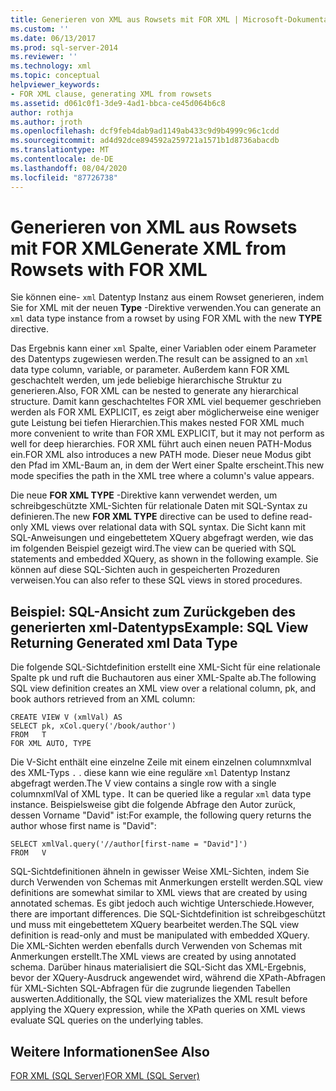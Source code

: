 ```yaml
---
title: Generieren von XML aus Rowsets mit FOR XML | Microsoft-Dokumentation
ms.custom: ''
ms.date: 06/13/2017
ms.prod: sql-server-2014
ms.reviewer: ''
ms.technology: xml
ms.topic: conceptual
helpviewer_keywords:
- FOR XML clause, generating XML from rowsets
ms.assetid: d061c0f1-3de9-4ad1-bbca-ce45d064b6c8
author: rothja
ms.author: jroth
ms.openlocfilehash: dcf9feb4dab9ad1149ab433c9d9b4999c96c1cdd
ms.sourcegitcommit: ad4d92dce894592a259721a1571b1d8736abacdb
ms.translationtype: MT
ms.contentlocale: de-DE
ms.lasthandoff: 08/04/2020
ms.locfileid: "87726738"
---
```

# <a name="generate-xml-from-rowsets-with-for-xml"></a><span data-ttu-id="53def-102">Generieren von XML aus Rowsets mit FOR XML</span><span class="sxs-lookup"><span data-stu-id="53def-102">Generate XML from Rowsets with FOR XML</span></span>
  <span data-ttu-id="53def-103">Sie können eine- `xml` Datentyp Instanz aus einem Rowset generieren, indem Sie for XML mit der neuen **Type** -Direktive verwenden.</span><span class="sxs-lookup"><span data-stu-id="53def-103">You can generate an `xml` data type instance from a rowset by using FOR XML with the new **TYPE** directive.</span></span>  
  
 <span data-ttu-id="53def-104">Das Ergebnis kann einer `xml` Spalte, einer Variablen oder einem Parameter des Datentyps zugewiesen werden.</span><span class="sxs-lookup"><span data-stu-id="53def-104">The result can be assigned to an `xml` data type column, variable, or parameter.</span></span> <span data-ttu-id="53def-105">Außerdem kann FOR XML geschachtelt werden, um jede beliebige hierarchische Struktur zu generieren.</span><span class="sxs-lookup"><span data-stu-id="53def-105">Also, FOR XML can be nested to generate any hierarchical structure.</span></span> <span data-ttu-id="53def-106">Damit kann geschachteltes FOR XML viel bequemer geschrieben werden als FOR XML EXPLICIT, es zeigt aber möglicherweise eine weniger gute Leistung bei tiefen Hierarchien.</span><span class="sxs-lookup"><span data-stu-id="53def-106">This makes nested FOR XML much more convenient to write than FOR XML EXPLICIT, but it may not perform as well for deep hierarchies.</span></span> <span data-ttu-id="53def-107">FOR XML führt auch einen neuen PATH-Modus ein.</span><span class="sxs-lookup"><span data-stu-id="53def-107">FOR XML also introduces a new PATH mode.</span></span> <span data-ttu-id="53def-108">Dieser neue Modus gibt den Pfad im XML-Baum an, in dem der Wert einer Spalte erscheint.</span><span class="sxs-lookup"><span data-stu-id="53def-108">This new mode specifies the path in the XML tree where a column's value appears.</span></span>  
  
 <span data-ttu-id="53def-109">Die neue **FOR XML TYPE** -Direktive kann verwendet werden, um schreibgeschützte XML-Sichten für relationale Daten mit SQL-Syntax zu definieren.</span><span class="sxs-lookup"><span data-stu-id="53def-109">The new **FOR XML TYPE** directive can be used to define read-only XML views over relational data with SQL syntax.</span></span> <span data-ttu-id="53def-110">Die Sicht kann mit SQL-Anweisungen und eingebettetem XQuery abgefragt werden, wie das im folgenden Beispiel gezeigt wird.</span><span class="sxs-lookup"><span data-stu-id="53def-110">The view can be queried with SQL statements and embedded XQuery, as shown in the following example.</span></span> <span data-ttu-id="53def-111">Sie können auf diese SQL-Sichten auch in gespeicherten Prozeduren verweisen.</span><span class="sxs-lookup"><span data-stu-id="53def-111">You can also refer to these SQL views in stored procedures.</span></span>  
  
## <a name="example-sql-view-returning-generated-xml-data-type"></a><span data-ttu-id="53def-112">Beispiel: SQL-Ansicht zum Zurückgeben des generierten xml-Datentyps</span><span class="sxs-lookup"><span data-stu-id="53def-112">Example: SQL View Returning Generated xml Data Type</span></span>  
 <span data-ttu-id="53def-113">Die folgende SQL-Sichtdefinition erstellt eine XML-Sicht für eine relationale Spalte pk und ruft die Buchautoren aus einer XML-Spalte ab.</span><span class="sxs-lookup"><span data-stu-id="53def-113">The following SQL view definition creates an XML view over a relational column, pk, and book authors retrieved from an XML column:</span></span>  
  
```  
CREATE VIEW V (xmlVal) AS  
SELECT pk, xCol.query('/book/author')  
FROM   T  
FOR XML AUTO, TYPE  
```  
  
 <span data-ttu-id="53def-114">Die V-Sicht enthält eine einzelne Zeile mit einem einzelnen columnxmlval des XML-Typs `.` . diese kann wie eine reguläre `xml` Datentyp Instanz abgefragt werden.</span><span class="sxs-lookup"><span data-stu-id="53def-114">The V view contains a single row with a single columnxmlVal of XML type`.` It can be queried like a regular `xml` data type instance.</span></span> <span data-ttu-id="53def-115">Beispielsweise gibt die folgende Abfrage den Autor zurück, dessen Vorname "David" ist:</span><span class="sxs-lookup"><span data-stu-id="53def-115">For example, the following query returns the author whose first name is "David":</span></span>  
  
```  
SELECT xmlVal.query('//author[first-name = "David"]')  
FROM   V  
```  
  
 <span data-ttu-id="53def-116">SQL-Sichtdefinitionen ähneln in gewisser Weise XML-Sichten, indem Sie durch Verwenden von Schemas mit Anmerkungen erstellt werden.</span><span class="sxs-lookup"><span data-stu-id="53def-116">SQL view definitions are somewhat similar to XML views that are created by using annotated schemas.</span></span> <span data-ttu-id="53def-117">Es gibt jedoch auch wichtige Unterschiede.</span><span class="sxs-lookup"><span data-stu-id="53def-117">However, there are important differences.</span></span> <span data-ttu-id="53def-118">Die SQL-Sichtdefinition ist schreibgeschützt und muss mit eingebettetem XQuery bearbeitet werden.</span><span class="sxs-lookup"><span data-stu-id="53def-118">The SQL view definition is read-only and must be manipulated with embedded XQuery.</span></span> <span data-ttu-id="53def-119">Die XML-Sichten werden ebenfalls durch Verwenden von Schemas mit Anmerkungen erstellt.</span><span class="sxs-lookup"><span data-stu-id="53def-119">The XML views are created by using annotated schema.</span></span> <span data-ttu-id="53def-120">Darüber hinaus materialisiert die SQL-Sicht das XML-Ergebnis, bevor der XQuery-Ausdruck angewendet wird, während die XPath-Abfragen für XML-Sichten SQL-Abfragen für die zugrunde liegenden Tabellen auswerten.</span><span class="sxs-lookup"><span data-stu-id="53def-120">Additionally, the SQL view materializes the XML result before applying the XQuery expression, while the XPath queries on XML views evaluate SQL queries on the underlying tables.</span></span>  
  
## <a name="see-also"></a><span data-ttu-id="53def-121">Weitere Informationen</span><span class="sxs-lookup"><span data-stu-id="53def-121">See Also</span></span>  
 [<span data-ttu-id="53def-122">FOR XML &#40;SQL Server&#41;</span><span class="sxs-lookup"><span data-stu-id="53def-122">FOR XML &#40;SQL Server&#41;</span></span>](for-xml-sql-server.md)  
  
  
